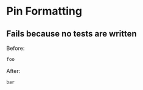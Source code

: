 <!-- gen:mayoverwrite -->
# Pin Formatting

## Fails because no tests are written

Before:
```ruby
foo
```

After:
```ruby
bar
```
